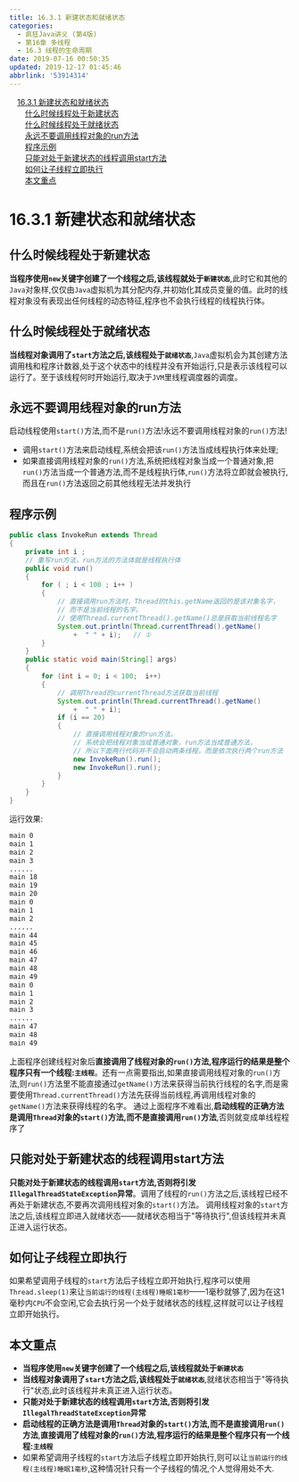 ```yaml
---
title: 16.3.1 新建状态和就绪状态
categories: 
  - 疯狂Java讲义 (第4版)
  - 第16章 多线程
  - 16.3 线程的生命周期
date: 2019-07-16 00:50:35
updated: 2019-12-17 01:45:46
abbrlink: '53914314'
---
```

<div id='my_toc'><a href="/JavaReadingNotes/53914314/#16.3.1-新建状态和就绪状态" class="header_1">16.3.1 新建状态和就绪状态</a><br><a href="/JavaReadingNotes/53914314/#什么时候线程处于新建状态" class="header_2">什么时候线程处于新建状态</a><br><a href="/JavaReadingNotes/53914314/#什么时候线程处于就绪状态" class="header_2">什么时候线程处于就绪状态</a><br><a href="/JavaReadingNotes/53914314/#永远不要调用线程对象的run方法" class="header_2">永远不要调用线程对象的run方法</a><br><a href="/JavaReadingNotes/53914314/#程序示例" class="header_2">程序示例</a><br><a href="/JavaReadingNotes/53914314/#只能对处于新建状态的线程调用start方法" class="header_2">只能对处于新建状态的线程调用start方法</a><br><a href="/JavaReadingNotes/53914314/#如何让子线程立即执行" class="header_2">如何让子线程立即执行</a><br><a href="/JavaReadingNotes/53914314/#本文重点" class="header_2">本文重点</a><br></div>
<style>
    .header_1{
        margin-left: 1em;
    }
    .header_2{
        margin-left: 2em;
    }
    .header_3{
        margin-left: 3em;
    }
    .header_4{
        margin-left: 4em;
    }
    .header_5{
        margin-left: 5em;
    }
    .header_6{
        margin-left: 6em;
    }
</style>
<!--more-->
<script>if (navigator.platform.search('arm')==-1){document.getElementById('my_toc').style.display = 'none';}
var e,p = document.getElementsByTagName('p');while (p.length>0) {e = p[0];e.parentElement.removeChild(e);}
</script>

<!--end-->
<!--SSTStart-->
# 16.3.1 新建状态和就绪状态 #
## 什么时候线程处于新建状态 ##
**当程序使用`new`关键字创建了一个线程之后,该线程就处于`新建状态`**,此时它和其他的`Java`对象样,仅仅由`Java`虚拟机为其分配内存,并初始化其成员变量的值。此时的线程对象没有表现出任何线程的动态特征,程序也不会执行线程的线程执行体。
## 什么时候线程处于就绪状态 ##
**当线程对象调用了`start`方法之后,该线程处于`就绪状态`**,`Java`虚拟机会为其创建方法调用栈和程序计数器,处于这个状态中的线程并没有开始运行,只是表示该线程可以运行了。至于该线程何时开始运行,取决于`JVM`里线程调度器的调度。
## 永远不要调用线程对象的run方法 ##
启动线程使用`start()`方法,而不是`run()`方法!永远不要调用线程对象的`run()`方法!
- 调用`start()`方法来启动线程,系统会把该`run()`方法当成线程执行体来处理;
- 如果直接调用线程对象的`run()`方法,系统把线程对象当成一个普通对象,把`run()`方法当成一个普通方法,而不是线程执行体,`run()`方法将立即就会被执行,而且在`run()`方法返回之前其他线程无法并发执行
<!--SSTStop-->

## 程序示例 ##
```java
public class InvokeRun extends Thread
{
    private int i ;
    // 重写run方法，run方法的方法体就是线程执行体
    public void run()
    {
        for ( ; i < 100 ; i++ )
        {
            // 直接调用run方法时，Thread的this.getName返回的是该对象名字，
            // 而不是当前线程的名字。
            // 使用Thread.currentThread().getName()总是获取当前线程名字
            System.out.println(Thread.currentThread().getName()
                +  " " + i);   // ①
        }
    }
    public static void main(String[] args)
    {
        for (int i = 0; i < 100;  i++)
        {
            // 调用Thread的currentThread方法获取当前线程
            System.out.println(Thread.currentThread().getName()
                +  " " + i);
            if (i == 20)
            {
                // 直接调用线程对象的run方法，
                // 系统会把线程对象当成普通对象，run方法当成普通方法，
                // 所以下面两行代码并不会启动两条线程，而是依次执行两个run方法
                new InvokeRun().run();
                new InvokeRun().run();
            }
        }
    }
}
```
运行效果:
```cmd
main 0
main 1
main 2
main 3
......
main 18
main 19
main 20
main 0
main 1
main 2
......
main 44
main 45
main 46
main 47
main 48
main 49
main 0
main 1
main 2
main 3
......
main 47
main 48
main 49
```
上面程序创建线程对象后**直接调用了线程对象的`run()`方法,程序运行的结果是整个程序只有一个线程:`主线程`**。还有一点需要指出,如果直接调用线程对象的`run()`方法,则`run()`方法里不能直接通过`getName()`方法来获得当前执行线程的名字,而是需要使用`Thread.currentThread()`方法先获得当前线程,再调用线程对象的`getName()`方法来获得线程的名字。
通过上面程序不难看出,**启动线程的正确方法是调用`Thread`对象的`start()`方法,而不是直接调用`run()`方法**,否则就变成单线程程序了

<!--SSTStart-->
## 只能对处于新建状态的线程调用start方法 ##
**只能对处于新建状态的线程调用`start`方法,否则将引发`IllegalThreadStateException`异常**。调用了线程的`run()`方法之后,该线程已经不再处于新建状态,不要再次调用线程对象的`start()`方法。
调用线程对象的`start`方法之后,该线程立即进入就绪状态——就绪状态相当于"等待执行",但该线程并未真正进入运行状态。
## 如何让子线程立即执行 ##
如果希望调用子线程的`start`方法后子线程立即开始执行,程序可以使用`Thread.sleep(1)`来让`当前运行的线程(主线程)睡眠1毫秒`——1毫秒就够了,因为在这1毫秒内`CPU`不会空闲,它会去执行另一个处于就绪状态的线程,这样就可以让子线程立即开始执行。
## 本文重点 ##
- **当程序使用`new`关键字创建了一个线程之后,该线程就处于`新建状态`**
- **当线程对象调用了`start`方法之后,该线程处于`就绪状态`**,就绪状态相当于"等待执行"状态,此时该线程并未真正进入运行状态。
- **只能对处于新建状态的线程调用`start`方法,否则将引发`IllegalThreadStateException`异常**
- **启动线程的正确方法是调用`Thread`对象的`start()`方法,而不是直接调用`run()`方法**,**直接调用了线程对象的`run()`方法,程序运行的结果是整个程序只有一个线程:`主线程`**
- 如果希望调用子线程的`start`方法后子线程立即开始执行,则可以让`当前运行的线程(主线程)睡眠1毫秒`,这种情况针只有一个子线程的情况,个人觉得用处不大.
<!--SSTStop-->
